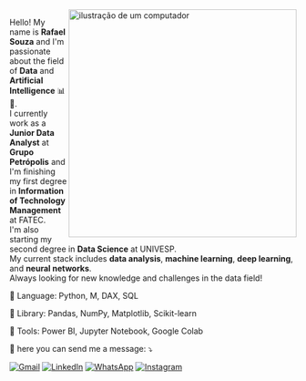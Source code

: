 <img src="https://raw.githubusercontent.com/MicaelliMedeiros/micaellimedeiros/master/image/computer-illustration.png" alt="ilustração de um computador" min-width="400px" max-width="400px" width="400px" align="right">

<p align="left"> 
  Hello! My name is <strong>Rafael Souza</strong> and I'm passionate about the field of <strong>Data</strong> and <strong>Artificial Intelligence</strong> 📊🎲.<br>
  I currently work as a <strong>Junior Data Analyst</strong> at <strong>Grupo Petrópolis</strong> and I'm finishing my first degree in <strong>Information of Technology Management</strong> at FATEC.<br>
  I'm also starting my second degree in <strong>Data Science</strong> at UNIVESP.<br>
  My current stack includes <strong>data analysis</strong>, <strong>machine learning</strong>, <strong>deep learning</strong>, and <strong>neural networks</strong>.<br>
  Always looking for new knowledge and challenges in the data field!
</p>



<p align="left">
  🦄 Language: Python, M, DAX, SQL 
</p>
<p align="left">
📖 Library: Pandas, NumPy, Matplotlib, Scikit-learn
</p>
<p align="left">
  💼 Tools: Power BI, Jupyter Notebook, Google Colab
</p>

<p align="left">
  💌 here you can send me a message: ⤵️
</p>

<p align="left">
  <a href="#" title="Gmail">
  <img src="https://img.shields.io/badge/-Gmail-FF0000?style=flat-square&labelColor=FF0000&logo=gmail&logoColor=white&link=(https://mail.google.com/mail/u/0/#inbox)" alt="Gmail"/></a>
  <a href="#" title="LinkedIn">
  <img src="https://img.shields.io/badge/-Linkedin-0e76a8?style=flat-square&logo=Linkedin&logoColor=white&link=(https://www.linkedin.com/in/rafael-souza-28904219b/)" alt="LinkedIn"/></a>
  <a href="#" title="WhatsApp">
  <img src="https://img.shields.io/badge/-WhatsApp-25d366?style=flat-square&labelColor=25d366&logo=whatsapp&logoColor=white&link=API-DO-SEU-WHATSAPP" alt="WhatsApp"/></a>
  <a href="#" title="Instagram">
  <img src="https://img.shields.io/badge/-Instagram-DF0174?style=flat-square&labelColor=DF0174&logo=instagram&logoColor=white&link=LINK-DO-SEU-INSTAGRAM" alt="Instagram"/></a>
</p>
